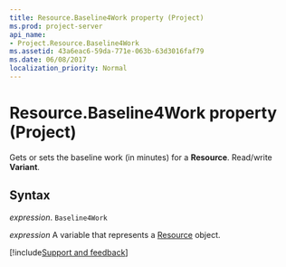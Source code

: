 ```yaml
---
title: Resource.Baseline4Work property (Project)
ms.prod: project-server
api_name:
- Project.Resource.Baseline4Work
ms.assetid: 43a6eac6-59da-771e-063b-63d3016faf79
ms.date: 06/08/2017
localization_priority: Normal
---
```



# Resource.Baseline4Work property (Project)

Gets or sets the baseline work (in minutes) for a  **Resource**. Read/write **Variant**.


## Syntax

_expression_. `Baseline4Work`

_expression_ A variable that represents a [Resource](./Project.Resource.md) object.

[!include[Support and feedback](~/includes/feedback-boilerplate.md)]